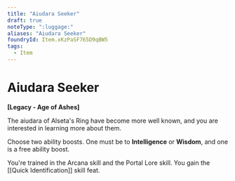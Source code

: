 ```yaml
---
title: "Aiudara Seeker"
draft: true
noteType: ":luggage:"
aliases: "Aiudara Seeker"
foundryId: Item.xKzPaSF765D9qBW5
tags:
  - Item
---
```


# Aiudara Seeker

**\[Legacy - Age of Ashes\]**

The aiudara of Alseta's Ring have become more well known, and you are interested in learning more about them.

Choose two ability boosts. One must be to **Intelligence** or **Wisdom**, and one is a free ability boost.

You're trained in the Arcana skill and the Portal Lore skill. You gain the [[Quick Identification]] skill feat.
